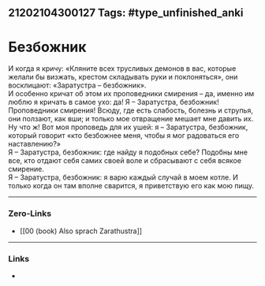 21202104300127
Tags: #type_unfinished_anki 
---
# Безбожник

И когда я кричу: «Кляните всех трусливых демонов в вас, которые желали бы визжать, крестом складывать руки и поклоняться», они восклицают: «Заратустра – безбожник». <br>И особенно кричат об этом их проповедники смирения – да, именно им люблю я кричать в самое ухо: да! Я – Заратустра, безбожник! <br>Проповедники смирения! Всюду, где есть слабость, болезнь и струпья, они ползают, как вши; и только мое отвращение мешает мне давить их. <br>Ну что ж! Вот моя проповедь для их ушей: я – Заратустра, безбожник, который говорит «кто безбожнее меня, чтобы я мог радоваться его наставлению?» <br>Я – Заратустра, безбожник: где найду я подобных себе? Подобны мне все, кто отдают себя самих своей воле и сбрасывают с себя всякое смирение. <br>Я – Заратустра, безбожник: я варю каждый случай в моем котле. И только когда он там вполне сварится, я приветствую его как мою пищу.

---
### Zero-Links
- [[00 (book) Also sprach Zarathustra]]
---
### Links
-
